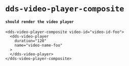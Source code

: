 # `dds-video-player-composite`

#### `should render the video player`

```
<dds-video-player-composite video-id="video-id-foo">
  <dds-video-player
    duration="120"
    name="video-name-foo"
  >
  </dds-video-player>
</dds-video-player-composite>

```

